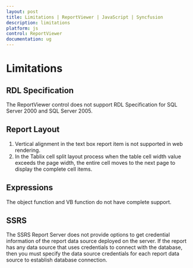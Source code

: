 ```yaml
---
layout: post
title: Limitations | ReportViewer | JavaScript | Syncfusion
description: limitations
platform: js
control: ReportViewer
documentation: ug
---
```


# Limitations

## RDL Specification
The ReportViewer control does not support RDL Specification for SQL Server 2000 and SQL Server 2005.

## Report Layout
1.	Vertical alignment in the text box report item is not supported in web rendering.
2.	In the Tablix cell split layout process when the table cell width value exceeds the page width, the entire cell moves to the next page to display the complete cell items. 

## Expressions
The object function and VB function do not have complete support.

## SSRS
The SSRS Report Server does not provide options to get credential information of the report data source deployed on the server. If the report has any data source that uses credentials to connect with the database, then you must specify the data source credentials for each report data source to establish database connection.
